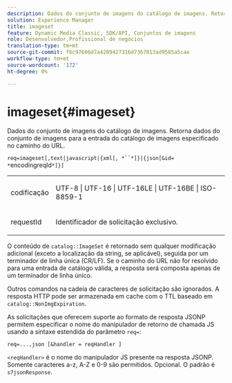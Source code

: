 ```yaml
---
description: Dados do conjunto de imagens do catálogo de imagens. Retorna dados do conjunto de imagens para a entrada do catálogo de imagens especificado no caminho do URL.
solution: Experience Manager
title: imageset
feature: Dynamic Media Classic, SDK/API, Conjuntos de imagens
role: Desenvolvedor,Profissional de negócios
translation-type: tm+mt
source-git-commit: f6c97606d7a4209427316d7367013ad9585a5cae
workflow-type: tm+mt
source-wordcount: '172'
ht-degree: 0%

---
```



# imageset{#imageset}

Dados do conjunto de imagens do catálogo de imagens. Retorna dados do conjunto de imagens para a entrada do catálogo de imagens especificado no caminho do URL.

`req=imageset[,text|javascript|{xml[, *``*]}|{json[&id= *`encodingreqId`*]}]`

<table id="simpletable_86FF9E59B11D4C408F0D932D46CC2F8E"> 
 <tr class="strow"> 
  <td class="stentry"> <p><span class="codeph"><span class="varname"> codificação</span></span> </p> </td> 
  <td class="stentry"> <p><span class="codeph"> UTF-8 | UTF-16 | UTF-16LE | UTF-16BE | ISO-8859-1</span> </p></td> 
 </tr> 
 <tr class="strow"> 
  <td class="stentry"> <p><span class="codeph"><span class="varname"> requestId</span></span> </p></td> 
  <td class="stentry"> <p>Identificador de solicitação exclusivo. </p></td> 
 </tr> 
</table>

O conteúdo de `catalog::ImageSet` é retornado sem qualquer modificação adicional (exceto a localização da string, se aplicável), seguida por um terminador de linha única (CR/LF). Se o caminho do URL não for resolvido para uma entrada de catálogo válida, a resposta será composta apenas de um terminador de linha único.

Outros comandos na cadeia de caracteres de solicitação são ignorados. A resposta HTTP pode ser armazenada em cache com o TTL baseado em `catalog::NonImgExpiration`.

As solicitações que oferecem suporte ao formato de resposta JSONP permitem especificar o nome do manipulador de retorno de chamada JS usando a sintaxe estendida do parâmetro `req=`:

`req=...,json [&handler = reqHandler ]`

`<reqHandler>` é o nome do manipulador JS presente na resposta JSONP. Somente caracteres a-z, A-Z e 0-9 são permitidos. Opcional. O padrão é `s7jsonResponse`.

